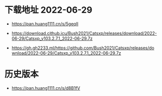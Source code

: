 # 下载地址 2022-06-29

- https://pan.huang1111.cn/s/5geqIl

- https://download.cithub.icu/Bush2021/Catsxp/releases/download/2022-06-29/Catsxp_v103.2.7.1_2022-06-29.7z

- https://gh.gh2233.ml/https://github.com/Bush2021/Catsxp/releases/download/2022-06-29/Catsxp_v103.2.7.1_2022-06-29.7z

# 历史版本
- https://pan.huang1111.cn/s/d8B1fV
